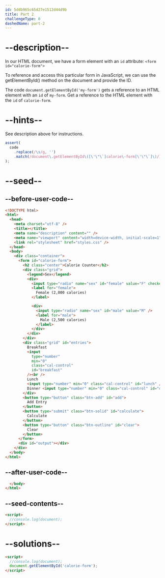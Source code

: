 ```yaml
---
id: 5ddb965c65d27e1512d44d9b
title: Part 2
challengeType: 0
dashedName: part-2
---
```


# --description--

In our HTML document, we have a form element with an `id` attribute: `<form id="calorie-form">`

To reference and access this particular form in JavaScript, we can use the getElementById() method on the document and provide the ID.

The code `document.getElementById('my-form')` gets a reference to an HTML element with an `id` of `my-form`. Get a reference to the HTML element with the `id` of `calorie-form`.

# --hints--

See description above for instructions.

```js
assert(
  code
    .replace(/\s/g, '')
    .match(/document\.getElementById\([\'\"\`]calorie\-form[\'\"\`]\)/)
);
```

# --seed--

## --before-user-code--

```html
<!DOCTYPE html>
<html>
  <head>
    <meta charset="utf-8" />
    <title></title>
    <meta name="description" content="" />
    <meta name="viewport" content="width=device-width, initial-scale=1" />
    <link rel="stylesheet" href="styles.css" />
  </head>
  <body>
    <div class="container">
      <form id="calorie-form">
        <h2 class="center">Calorie Counter</h2>
        <div class="grid">
          <legend>Sex</legend>
          <div>
            <input type="radio" name="sex" id="female" value="F" checked />
            <label for="female">
              Female (2,000 calories)
            </label>

            <div>
              <input type="radio" name="sex" id="male" value="M" />
              <label for="male">
                Male (2,500 calories)
              </label>
            </div>
          </div>
        </div>
        <div class="grid" id="entries">
          Breakfast
          <input
            type="number"
            min="0"
            class="cal-control"
            id="breakfast"
          /><br />
          Lunch
          <input type="number" min="0" class="cal-control" id="lunch" /><br />
          Dinner <input type="number" min="0" class="cal-control" id="dinner" />
        </div>
        <button type="button" class="btn-add" id="add">
          Add Entry
        </button>
        <button type="submit" class="btn-solid" id="calculate">
          Calculate
        </button>
        <button type="button" class="btn-outline" id="clear">
          Clear
        </button>
      </form>
      <div id="output"></div>
    </div>
  </body>
</html>
```

## --after-user-code--

```html
  </body>
</html>
```

## --seed-contents--

```html
<script>
  //console.log(document);
</script>
```

# --solutions--

```html
<script>
  //console.log(document);
  document.getElementById('calorie-form');
</script>
```
